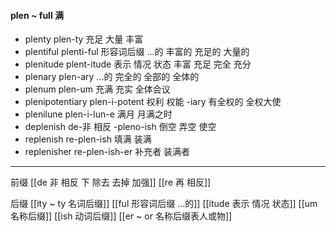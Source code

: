 #### plen ~ full 满

- plenty plen-ty 充足 大量 丰富
- plentiful plenti-ful 形容词后缀 ...的 丰富的 充足的 大量的
- plenitude plent-itude  表示 情况 状态 丰富 充足 完全 充分
- plenary plen-ary  ...的  完全的  全部的 全体的
- plenum plen-um 充满  充实  全体会议
- plenipotentiary plen-i-potent 权利 权能 -iary  有全权的   全权大使
- plenilune plen-i-lun-e 满月 月满之时
- deplenish de-非 相反 -pleno-ish 倒空 弄空 使空
- replenish re-plen-ish 填满 装满
- replenisher re-plen-ish-er 补充者  装满者

---
前缀
[[de   非 相反 下 除去 去掉 加强]]
[[re  再  相反]]

后缀
[[ity  ~ ty 名词后缀]]
[[ful 形容词后缀 ...的]]
[[itude  表示 情况 状态]]
[[um 名称后缀]]
[[ish 动词后缀]]
[[er  ~ or 名称后缀表人或物]]